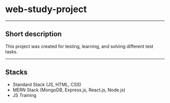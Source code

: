 # web-study-project
____
## Short description
This project was created for testing, learning, and solving different test tasks.
____
## Stacks
* Standard Stack (JS, HTML, CSS)
* MERN Stack (MongoDB, Express.js, React.js, Node.js)
* JS Training
